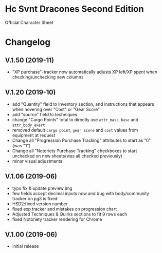 # Hc Svnt Dracones Second Edition 
Official Character Sheet

# Changelog

## V.1.50 (2019-11)
* "XP purchase"-tracker now automatically adjusts XP left/XP spent when checking/unchecking new columns

## V.1.20 (2019-10)

* add "Quantity" field to Inventory section, and instructions that appears when hovering over "Cost" or "Gear Score"
* add "source" field to techniques
* change "Cargo Points" total to directly use `attr_mass_base` and `attr_body_exert`
* removed default `cargo point`, `gear score` and `cost` values from equipment at request
* Change all "Progression Purchase Tracking" attributes to start as "0"(was "1")
* Change all "Notoriety Purchase Tracking" checkboxes to start unchecked on new sheets(was all checked previously) 
* minor visual adjustments

## V.1.06 (2019-06)

* typo fix & update preview img
* few fields accept decimal inputs now and bug with body/community tracker on pg3 is fixed
* HSD2:fixed version number
* fixed exp tracker and mistakes on progression chart
* Adjusted Techniques & Quirks sections to fit 9 rows each
* fixed Notoriety tracker rendering for Chrome

## V.1.00 (2019-06)

* Initial release